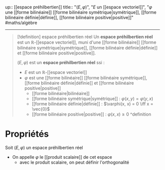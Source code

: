 up:: [[espace préhilbertien]]
title:: "$(E, \varphi)$", "$E$ un [[espace vectoriel]]", "$\varphi$ une [[forme bilinéaire]] [[forme bilinéaire symétrique|symétrique]], [[forme bilinéaire définie|définie]], [[forme bilinéaire positive|positive]]"
#maths/algèbre 

---

> [!definition] espace préhilbertien réel
> Un **espace préhilbertien réel** est un $\mathbb{R}$-[[espace vectoriel]], muni d'une [[forme bilinéaire]] [[forme bilinéaire symétrique|symétrique]], [[forme bilinéaire définie|définie]] et [[forme bilinéaire positive|positive]].
> 
> $(E, \varphi)$ est un **espace préhilbertien réel** ssi :
>  - $E$ est un $\mathbb{R}$-[[espace vectoriel]]
>  - $\varphi$ est une [[forme bilinéaire]] [[forme bilinéaire symétrique]], [[forme bilinéaire définie|définie]] et [[forme bilinéaire positive|positive]]
>      - [[forme bilinéaire|bilinéaire]]
>      - [[forme bilinéaire symétrique|symétrique]] : $\varphi(x, y) = \varphi(y, x)$
>      - [[forme bilinéaire définie|définie]] : $\varphi(x, x) = 0 \iff x = \vec{0}$
>      - [[forme bilinéaire positive|positive]] : $\varphi(x, x) \geq 0$
^definition

# Propriétés
Soit $(E, \varphi)$ un espace préhilbertien réel

 - On appelle $\varphi$ le [[produit scalaire]] de cet espace
     - avec le produit scalaire, on peut définir l'orthogonalité
